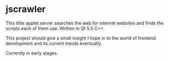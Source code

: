 # jscrawler

This little applet server searches the web for internet websites and finds the scripts each of them use.
Written in Qt 5.5 C++.

This project should give a small insight I hope in to the world of frontend development and its current trends eventually.

Currently in early stages.

